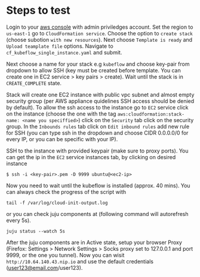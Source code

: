 # Steps to test 
Login to your [aws console](https://aws.amazon.com/console/) with admin priviledges account. Set the region to `us-east-1` go to `CloudFormation service`. Choose the option to `create stack` (choose subotion `with new resources`). Next choose `Template is ready` and `Upload teamplate file` options. Navigate to `cf_kubeflow_single_instance.yaml` and submit. 

Next choose a name for your stack e.g `kubeflow` and choose key-pair from dropdown to allow SSH (key must be created before template. You can create one in EC2 service > key pairs > create). Wait until the stack is in `CREATE_COMPLETE` state.

Stack will create one EC2 instance with public vpc subnet and almost empty security group (per AWS appliance quidelines SSH access should be denied by default). To allow the ssh access to the instance go to `EC2` service click on the instance (choose the one with the tag `aws:cloudformation:stack-name: <name you speciffied>`) click on the `Security` tab click on the security group. In the `Inbounds rules` tab click on `Edit inbound rules` add new rule for SSH (you can type ssh in the dropdown and choose CIDR 0.0.0.0/0 for every IP, or you can be specific with your IP). 

SSH to the instance with provided keypair (make sure to proxy ports). You can get the ip in the `EC2` service instances tab, by clicking on desired instance

```
$ ssh -i <key-pair>.pem -D 9999 ubuntu@<ec2-ip> 
```

Now you need to wait until the kubeflow is installed (approx. 40 mins). You can always check the progress of the script with 
```
tail -f /var/log/cloud-init-output.log 
```

or you can check juju components at (following command will autorefresh every 5s).

```
juju status --watch 5s
```

After the juju components are in Active state, setup your browser Proxy (Firefox: Settings > Network  Settings > Socks proxy set to 127.0.0.1 and port 9999, or the one you tunnel). Now you can wisit `http://10.64.140.43.nip.io` and use the default credentials (user123@email.com/user123).